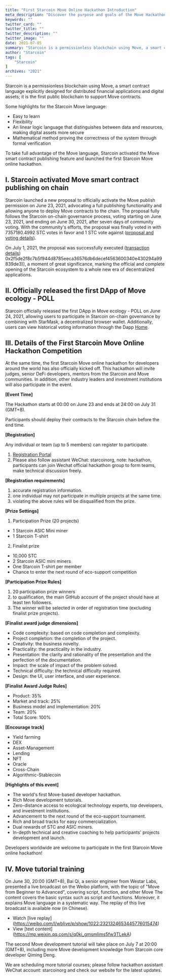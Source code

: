 ```yaml
---
title: "First Starcoin Move Online Hackathon Introduction"
meta_description: "Discover the purpose and goals of the Move Hackathon, promoting blockchain innovation and development."
keywords: ""
twitter_card: ""
twitter_title: ""
twitter_description: ""
twitter_image: ""
date: 2021-07-05
summary: "Starcoin is a permissionless blockchain using Move, a smart contract language explicitly designed for distributed financial applications and digital assets; it is the first public blockchain to support Move contracts. Starcoin activated the Move smart contract publishing feature and launched the first Starcoin Move online hackathon."
author: "Starcoin"
tags: [
    "Starcoin"
]
archives: "2021"
---
```


Starcoin is a permissionless blockchain using Move, a smart contract language explicitly designed for distributed financial applications and digital assets; it is the first public blockchain to support Move contracts. 

Some highlights for the Starcoin Move language:

* Easy to learn
* Flexibility
* An linear logic language that distinguishes between data and resources, making digital assets more secure
* Mathematical method proving the correctness of the system through formal verification

To take full advantage of the Move language, Starcoin activated the Move smart contract publishing feature and launched the first Starcoin Move online hackathon.

## I. Starcoin activated Move smart contract publishing on chain

Starcoin launched a new proposal to officially activate the Move publish permission on June 23, 2021, advocating a full publishing functionality and allowing anyone to deploy Move contracts to the chain. The proposal fully follows the Starcoin on-chain governance process, voting starting on June 23, 2021, and ending on June 30, 2021, after seven days of community voting. With the community's efforts, the proposal was finally voted in with 7357180.4992 STC votes in favor and 1 STC vote against ([proposal and voting details](https://poll.starcoin.org/polls/detail/1)).

On July 1, 2021, the proposal was successfully executed ([transaction details](https://stcscan.io/main/transactions/detail/)) 0x2f5de2f8c7b5f944d8785eeca36576db6decef4563600340e430294a99839de3)), a moment of great significance, marking the official and complete opening of the Starcoin ecosystem to a whole new era of decentralized applications.

## II. Officially released the first DApp of Move ecology - POLL

Starcoin officially released the first DApp in Move ecology - POLL on June 24, 2021, allowing users to participate in Starcoin on-chain governance by combining with StarMask, a decentralized browser wallet. Additionally, users can view historical voting information through the Dapp [Home](https://poll.starcoin.org/polls/1).

## III. Details of the First Starcoin Move Online Hackathon Competition

At the same time, the first Starcoin Move online hackathon for developers around the world has also officially kicked off. This hackathon will invite judges, senior DeFi developers, mentors from the Starcoin and Move communities. In addition, other industry leaders and investment institutions will also participate in the event.

**[Event Time]**

The Hackathon starts at 00:00 on June 23 and ends at 24:00 on July 31 (GMT+8).

Participants should deploy their contracts to the Starcoin chain before the end time.

**[Registration]**

Any individual or team (up to 5 members) can register to participate.

1. [Registration Portal](https://wj.qq.com/s2/8704742/4d15/)
2. Please also follow assistant WeChat: starcoinorg, note: hackathon, participants can join Wechat official hackathon group to form teams, make technical discussion freely.

**[Registration requirements]**

1. accurate registration information.
2. one individual may not participate in multiple projects at the same time.
3. violating the above rules will be disqualified from the prize.

**[Prize Settings]**

1. Participation Prize (20 projects)

* 1 Starcoin ASIC Mini miner
* 1 Starcoin T-shirt

2. Finalist prize

* 10,000 STC
* 2 Starcoin ASIC mini miners
* One Starcoin T-shirt per member
* Chance to enter the next round of eco-support competition

**[Participation Prize Rules]**

1. 20 participation prize winners
2. to qualification, the main GitHub account of the project should have at least ten followers.
3. The winner will be selected in order of registration time (excluding finalist prize projects).

**[Finalist award judge dimensions]**

* Code complexity: based on code completion and complexity.
* Project completion: the completion of the project.
* Creativity: the business novelty.
* Practicality: the practicality in the industry.
* Presentation: the clarity and rationality of the presentation and the perfection of the documentation.
* Impact: the scale of impact of the problem solved.
* Technical difficulty: the technical difficulty required.
* Design: the UI, user interface, and user experience.

**[Finalist Award Judge Rules]**

* Product: 35%
* Market and track: 25%
* Business model and implementation: 20%
* Team: 20%
* Total Score: 100%


**[Encourage track]**

- Yield farming
- DEX
- Asset-Management
- Lending
- NFT
- Oracle
- Cross-Chain
- Algorithmic-Stablecoin

**[Highlights of this event]**

* The world's first Move-based developer hackathon.
* Rich Move development tutorials.
* Zero-distance access to ecological technology experts, top developers, and investment institutions.
* Advancement to the next round of the eco-support tournament.
* Rich and broad tracks for easy commercialization.
* Dual rewards of STC and ASIC miners.
* In-depth technical and creative coaching to help participants' projects development and launch.

Developers worldwide are welcome to participate in the first Starcoin Move online hackathon!

## IV. Move tutorial training

On June 30, 20:00 (GMT+8), Bai Qi, a senior engineer from Westar Labs, presented a live broadcast on the Weibo platform, with the topic of "Move from Beginner to Advanced", covering script, function, and other Move The content covers the basic syntax such as script and functions. Moreover, it explains Move language in a systematic way. The replay of this live broadcast is available now (in Chinese).

* Watch [live replay] (https://weibo.com/l/wblive/p/show/1022:2321324653445776015474)
* View [text content] (https://mp.weixin.qq.com/s/q0ki_gmsmIims5fw3TLekA)

The second Move development tutorial will take place on July 7 at 20:00 (GMT+8), including more Move development knowledge from Starcoin core developer Qiming Deng.

We are scheduling more tutorial courses; please follow hackathon assistant WeChat account: starcoinorg and check our website for the latest updates.
